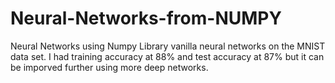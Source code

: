 # Neural-Networks-from-NUMPY
Neural Networks using Numpy Library
vanilla neural networks on the MNIST data set. I had training accuracy at 88% and test accuracy at 87% but it can be imporved further using more deep networks.
